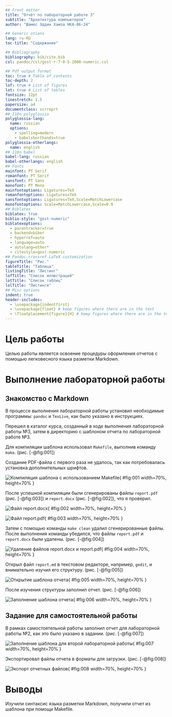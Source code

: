 ```yaml
---
## Front matter
title: "Отчёт по лабораторной работе 3"
subtitle: "Архитектура компьютеров"
author: "Шамес Эддин Хамза НКА-06-24"

## Generic otions
lang: ru-RU
toc-title: "Содержание"

## Bibliography
bibliography: bib/cite.bib
csl: pandoc/csl/gost-r-7-0-5-2008-numeric.csl

## Pdf output format
toc: true # Table of contents
toc-depth: 2
lof: true # List of figures
lot: true # List of tables
fontsize: 12pt
linestretch: 1.5
papersize: a4
documentclass: scrreprt
## I18n polyglossia
polyglossia-lang:
  name: russian
  options:
	- spelling=modern
	- babelshorthands=true
polyglossia-otherlangs:
  name: english
## I18n babel
babel-lang: russian
babel-otherlangs: english
## Fonts
mainfont: PT Serif
romanfont: PT Serif
sansfont: PT Sans
monofont: PT Mono
mainfontoptions: Ligatures=TeX
romanfontoptions: Ligatures=TeX
sansfontoptions: Ligatures=TeX,Scale=MatchLowercase
monofontoptions: Scale=MatchLowercase,Scale=0.9
## Biblatex
biblatex: true
biblio-style: "gost-numeric"
biblatexoptions:
  - parentracker=true
  - backend=biber
  - hyperref=auto
  - language=auto
  - autolang=other*
  - citestyle=gost-numeric
## Pandoc-crossref LaTeX customization
figureTitle: "Рис."
tableTitle: "Таблица"
listingTitle: "Листинг"
lofTitle: "Список иллюстраций"
lotTitle: "Список таблиц"
lolTitle: "Листинги"
## Misc options
indent: true
header-includes:
  - \usepackage{indentfirst}
  - \usepackage{float} # keep figures where there are in the text
  - \floatplacement{figure}{H} # keep figures where there are in the text
---
```


# Цель работы

Целью работы является освоение процедуры оформления отчетов с помощью легковесного языка разметки Markdown.

# Выполнение лабораторной работы

## Знакомство с Markdown

В процессе выполнения лабораторной работы установил необходимые программы: `pandoc` и `TexLive`, как было указано в инструкциях.

Перешел в каталог курса, созданный в ходе выполнения лабораторной работы №3, затем в директорию с шаблоном отчета по лабораторной работе №3.

Для компиляции шаблона использовал `Makefile`, выполнив команду `make`. (рис. [-@fig:001])

Создание PDF-файла с первого раза не удалось, так как потребовалась установка дополнительных шрифтов.

![Компиляция шаблона с использованием Makefile](image/01.png){ #fig:001 width=70%, height=70% }

После успешной компиляции были сгенерированы файлы `report.pdf` (рис. [-@fig:003]) и `report.docx` (рис. [-@fig:002]), что я проверил.

![Файл report.docx](image/02.png){ #fig:002 width=70%, height=70% }

![Файл report.pdf](image/03.png){ #fig:003 width=70%, height=70% }

Затем с помощью команды `make clean` удалил сгенерированные файлы. После выполнения команды убедился, что файлы `report.pdf` и `report.docx` были удалены. (рис. [-@fig:004])

![Удаление файлов report.docx и report.pdf](image/04.png){ #fig:004 width=70%, height=70% }

Открыл файл `report.md` в текстовом редакторе, например, `gedit`, и внимательно изучил его структуру. (рис. [-@fig:005])

![Открытие шаблона отчета](image/05.png){ #fig:005 width=70%, height=70% }

После изучения структуры заполнил отчет. (рис. [-@fig:006])

![Заполнение шаблона отчета](image/06.png){ #fig:006 width=70%, height=70% }

## Задание для самостоятельной работы

В рамках самостоятельной работы заполнил отчет для лабораторной работы №2, как это было указано в задании. (рис. [-@fig:007])

![Заполнение шаблона для второй лабораторной работы](image/07.png){ #fig:007 width=70%, height=70% }

Экспортировал файлы отчета в форматы для загрузки. (рис. [-@fig:008])

![Экспорт отчетных файлов](image/08.png){ #fig:008 width=70%, height=70% }

# Выводы

Изучили синтаксис языка разметки Markdown, получили отчет из шаблона при помощи Makefile. 

